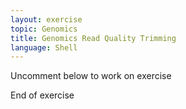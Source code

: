 ```yaml
---
layout: exercise
topic: Genomics
title: Genomics Read Quality Trimming
language: Shell
---
```

Uncomment below to work on exercise

<!--

Under development

#### Exercise 1

1. Using the fastqc results write a trimmomatic script that will 
remove any bad nucleotide reads from the ends of the fastq data files
2.  
-->

End of exercise